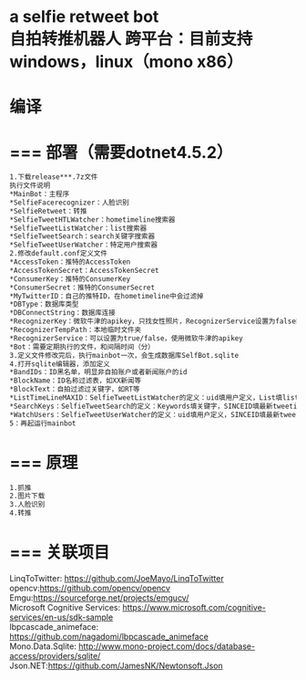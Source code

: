 a selfie retweet bot<br>
自拍转推机器人
跨平台：目前支持windows，linux（mono x86）
===
编译
===


===
部署（需要dotnet4.5.2）
===
```markdown
1.下载release***.7z文件
执行文件说明
*MainBot：主程序
*SelfieFacerecognizer：人脸识别
*SelfieRetweet：转推
*SelfieTweetHTLWatcher：hometimeline搜索器
*SelfieTweetListWatcher：list搜索器
*SelfieTweetSearch：search关键字搜索器
*SelfieTweetUserWatcher：特定用户搜索器
2.修改default.conf定义文件
*AccessToken：推特的AccessToken
*AccessTokenSecret：AccessTokenSecret
*ConsumerKey：推特的ConsumerKey
*ConsumerSecret：推特的ConsumerSecret
*MyTwitterID：自己的推特ID，在hometimeline中会过滤掉
*DBType：数据库类型
*DBConnectString：数据库连接
*RecognizerKey：微软牛津的apikey，只找女性照片，RecognizerService设置为false时不用
*RecognizerTempPath：本地临时文件夹
*RecognizerService：可以设置为true/false，使用微软牛津的apikey
*Bot：需要定期执行的文件，和间隔时间（分）
3.定义文件修改完后，执行mainbot一次，会生成数据库SelfBot.sqlite
4.打开sqlite编辑器，添加定义
*BandIDs：ID黑名单，明显非自拍账户或者新闻账户的id
*BlockName：ID名称过滤表，如XX新闻等
*BlockText：自拍过滤过关键字，如RT等
*ListTimeLineMAXID：SelfieTweetListWatcher的定义：uid填用户定义，List填list名称，SINCEID填最新tweetid（必须是数字）
*SearchKeys：SelfieTweetSearch的定义：Keywords填关键字，SINCEID填最新tweetid（必须是数字）
*WatchUsers：SelfieTweetUserWatcher的定义：uid填用户定义，SINCEID填最新tweetid（必须是数字）
5：再起运行mainbot
```
===
原理
===
```markdown
1.抓推
2.图片下载
3.人脸识别
4.转推
```

===
关联项目
===
LinqToTwitter: https://github.com/JoeMayo/LinqToTwitter<br>
opencv:https://github.com/opencv/opencv<br>
Emgu:https://sourceforge.net/projects/emgucv/<br>
Microsoft Cognitive Services: https://www.microsoft.com/cognitive-services/en-us/sdk-sample<br>
lbpcascade_animeface: https://github.com/nagadomi/lbpcascade_animeface<br>
Mono.Data.Sqlite: http://www.mono-project.com/docs/database-access/providers/sqlite/<br>
Json.NET:https://github.com/JamesNK/Newtonsoft.Json
